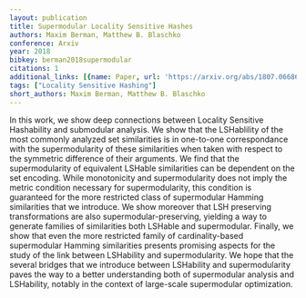 ```yaml
---
layout: publication
title: Supermodular Locality Sensitive Hashes
authors: Maxim Berman, Matthew B. Blaschko
conference: Arxiv
year: 2018
bibkey: berman2018supermodular
citations: 1
additional_links: [{name: Paper, url: 'https://arxiv.org/abs/1807.06686'}]
tags: ["Locality Sensitive Hashing"]
short_authors: Maxim Berman, Matthew B. Blaschko
---
```

In this work, we show deep connections between Locality Sensitive Hashability
and submodular analysis. We show that the LSHablility of the most commonly
analyzed set similarities is in one-to-one correspondance with the
supermodularity of these similarities when taken with respect to the symmetric
difference of their arguments. We find that the supermodularity of equivalent
LSHable similarities can be dependent on the set encoding. While monotonicity
and supermodularity does not imply the metric condition necessary for
supermodularity, this condition is guaranteed for the more restricted class of
supermodular Hamming similarities that we introduce. We show moreover that LSH
preserving transformations are also supermodular-preserving, yielding a way to
generate families of similarities both LSHable and supermodular. Finally, we
show that even the more restricted family of cardinality-based supermodular
Hamming similarities presents promising aspects for the study of the link
between LSHability and supermodularity. We hope that the several bridges that
we introduce between LSHability and supermodularity paves the way to a better
understanding both of supermodular analysis and LSHability, notably in the
context of large-scale supermodular optimization.